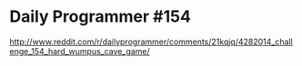 Daily Programmer #154
=====================

http://www.reddit.com/r/dailyprogrammer/comments/21kqjq/4282014_challenge_154_hard_wumpus_cave_game/
